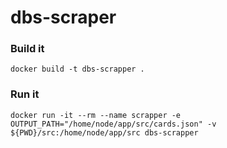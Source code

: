 # dbs-scraper

### Build it
`docker build -t dbs-scrapper .`

### Run it
`docker run -it --rm --name scrapper -e OUTPUT_PATH="/home/node/app/src/cards.json" -v ${PWD}/src:/home/node/app/src dbs-scrapper`